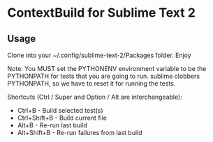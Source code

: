 # ContextBuild for Sublime Text 2

## Usage

Clone into your ~/.config/sublime-text-2/Packages folder.  Enjoy

Note: You MUST set the PYTHONENV environment variable to be the PYTHONPATH
for tests that you are going to run.  sublime clobbers PYTHONPATH, so we
have to reset it for running the tests.

Shortcuts (Ctrl / Super and Option / Alt are interchangeable):

* Ctrl+B - Build selected test(s)
* Ctrl+Shift+B - Build current file
* Alt+B - Re-run last build
* Alt+Shift+B - Re-run failures from last build

